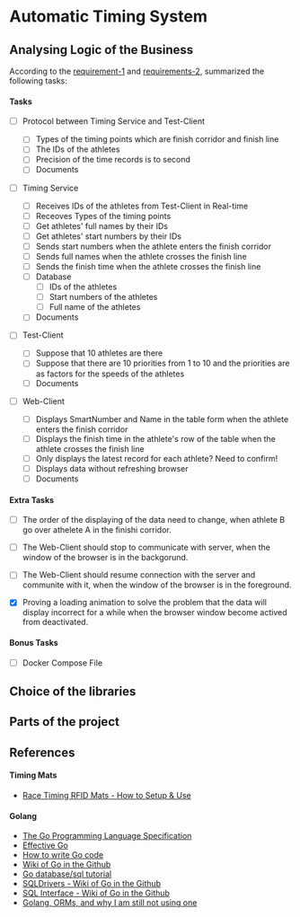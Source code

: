 # Automatic Timing System


## Analysing Logic of the Business
According to the [requirement-1](./docs/requirements/Backend_take_home_test.pdf) and [requirements-2](./docs/requirements/Requirements_of_the_task.png), summarized the following tasks:

#### Tasks
- [ ] Protocol between Timing Service and Test-Client

    - [ ] Types of the timing points which are finish corridor and finish line
    - [ ] The IDs of the athletes
    - [ ] Precision of the time records is to second
    - [ ] Documents
- [ ] Timing Service

    - [ ] Receives IDs of the athletes from Test-Client in Real-time
    - [ ] Receoves Types of the timing points
    - [ ] Get athletes' full names by their IDs
    - [ ] Get athletes' start numbers by their IDs
    - [ ] Sends start numbers when the athlete enters the finish corridor
    - [ ] Sends full names when the athlete crosses the finish line
    - [ ] Sends the finish time when the athlete crosses the finish line
    - [ ] Database
        - [ ] IDs of the athletes
        - [ ] Start numbers of the athletes
        - [ ] Full name of the athletes
    - [ ] Documents

- [ ] Test-Client
    - [ ] Suppose that 10 athletes are there
    - [ ] Suppose that there are 10 priorities from 1 to 10 and the priorities are as factors for the speeds of the athletes
    - [ ] Documents

- [ ] Web-Client

    - [ ] Displays SmartNumber and Name in the table form when the athlete enters the finish corridor
    - [ ] Displays the finish time in the athlete's row of the table when the athlete crosses the finish line
    - [ ] Only displays the latest record for each athlete? Need to confirm!
    - [ ] Displays data without refreshing browser
    - [ ] Documents

#### Extra Tasks
- [ ] The order of the displaying of the data need to change, when athlete B go over athelete A in the finishi corridor.

- [ ] The Web-Client should stop to communicate with server, when the window of the browser is in the backgorund.

- [ ] The Web-Client should resume connection with the server and communite with it, when the window of the browser is in the foreground.

- [x] Proving a loading animation to solve the problem that the data will display incorrect for a while when the browser window become actived from deactivated. 

#### Bonus Tasks

- [ ] Docker Compose File


## Choice of the libraries


## Parts of the project


## References

#### Timing Mats

- [Race Timing RFID Mats - How to Setup & Use](https://www.youtube.com/watch?v=MnkCDdUjP5w)



#### Golang

- [The Go Programming Language Specification](https://golang.org/ref/spec)
- [Effective Go](https://golang.org/doc/effective_go.html)
- [How to write Go code](https://golang.org/doc/code.html)
- [Wiki of Go in the Github](https://github.com/golang/go/wiki)
- [Go database/sql tutorial](http://go-database-sql.org/index.html)
- [SQLDrivers - Wiki of Go in the Github](https://github.com/golang/go/wiki/SQLDrivers)
- [SQL Interface - Wiki of Go in the Github](https://github.com/golang/go/wiki/SQLInterface)
- [Golang, ORMs, and why I am still not using one](http://www.hydrogen18.com/blog/golang-orms-and-why-im-still-not-using-one.html)

